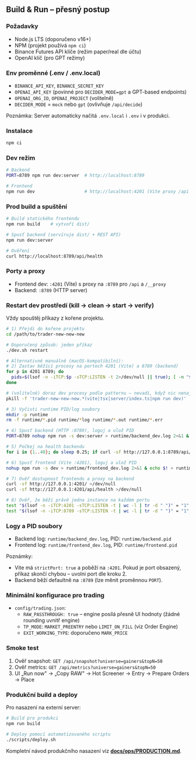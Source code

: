 ## Build & Run – přesný postup

### Požadavky
- Node.js LTS (doporučeno v16+)
- NPM (projekt používá `npm ci`)
- Binance Futures API klíče (režim paper/real dle účtu)
- OpenAI klíč (pro GPT režimy)

### Env proměnné (.env / .env.local)
- `BINANCE_API_KEY`, `BINANCE_SECRET_KEY`
- `OPENAI_API_KEY` (povinné pro `DECIDER_MODE=gpt` a GPT-based endpoints)
- `OPENAI_ORG_ID`, `OPENAI_PROJECT` (volitelně)
- `DECIDER_MODE` = `mock` nebo `gpt` (ovlivňuje `/api/decide`)

Poznámka: Server automaticky načítá `.env.local` i `.env` i v produkci.

### Instalace
```bash
npm ci
```

### Dev režim
```bash
# Backend
PORT=8789 npm run dev:server  # http://localhost:8789

# Frontend
npm run dev                   # http://localhost:4201 (Vite proxy /api → :8789)
```

### Prod build a spuštění
```bash
# Build statického frontendu
npm run build    # vytvoří dist/

# Spusť backend (servíruje dist/ + REST API)
npm run dev:server

# Ověření
curl http://localhost:8789/api/health
```

### Porty a proxy
- Frontend dev: `:4201` (Vite) s proxy na `:8789` pro `/api` a `/__proxy`
- Backend: `:8789` (HTTP server)

### Restart dev prostředí (kill → clean → start → verify)
Vždy spouštěj příkazy z kořene projektu.

```bash
# 1) Přejdi do kořene projektu
cd /path/to/trader-new-new-new

# Doporučený způsob: jeden příkaz
./dev.sh restart

# Alternativně manuálně (macOS-kompatibilní):
# 2) Zastav běžící procesy na portech 4201 (Vite) a 8789 (backend)
for p in 4201 8789; do
  pids=$(lsof -n -iTCP:$p -sTCP:LISTEN -t 2>/dev/null || true); [ -n "$pids" ] && kill -9 $pids || true
done

# (volitelně) doraz dev procesy podle patternu – nevadí, když nic nenajde
pkill -f 'trader-new-new-new.*(vite|tsx|server/index.ts|npm run dev)' || true

# 3) Vyčisti runtime PID/log soubory
mkdir -p runtime
rm -f runtime/*.pid runtime/*log runtime/*.out runtime/*.err

# 4) Spusť backend (HTTP :8789), loguj a ulož PID
PORT=8789 nohup npm run -s dev:server > runtime/backend_dev.log 2>&1 & echo $! > runtime/backend.pid

# 5) Počkej na health backendu
for i in {1..40}; do sleep 0.25; if curl -sf http://127.0.0.1:8789/api/health >/dev/null; then break; fi; done

# 6) Spusť frontend (Vite :4201), loguj a ulož PID
nohup npm run -s dev > runtime/frontend_dev.log 2>&1 & echo $! > runtime/frontend.pid

# 7) Ověř dostupnost frontendu a proxy na backend
curl -sf http://127.0.0.1:4201/ >/dev/null
curl -sf http://127.0.0.1:4201/api/health >/dev/null

# 8) Ověř, že běží právě jedna instance na každém portu
test "$(lsof -n -iTCP:4201 -sTCP:LISTEN -t | wc -l | tr -d " ")" = "1"
test "$(lsof -n -iTCP:8789 -sTCP:LISTEN -t | wc -l | tr -d " ")" = "1"
```

### Logy a PID soubory
- Backend log: `runtime/backend_dev.log`, PID: `runtime/backend.pid`
- Frontend log: `runtime/frontend_dev.log`, PID: `runtime/frontend.pid`

Poznámky:
- Vite má `strictPort: true` a poběží na `:4201`. Pokud je port obsazený, příkaz skončí chybou – uvolni port dle kroku 2.
- Backend běží defaultně na `:8789` (lze měnit proměnnou `PORT`).

### Minimální konfigurace pro trading
- `config/trading.json`:
  - `RAW_PASSTHROUGH: true` – engine posílá přesně UI hodnoty (žádné rounding uvnitř engine)
  - `TP_MODE`: `MARKET_PREENTRY` nebo `LIMIT_ON_FILL` (viz Order Engine)
  - `EXIT_WORKING_TYPE`: doporučeno `MARK_PRICE`

### Smoke test
1) Ověř snapshot: `GET /api/snapshot?universe=gainers&topN=50`
2) Ověř metrics: `GET /api/metrics?universe=gainers&topN=50`
3) UI „Run now" → „Copy RAW" → Hot Screener → Entry → Prepare Orders → Place

### Produkční build a deploy
Pro nasazení na externí server:
```bash
# Build pro produkci
npm run build

# Deploy pomocí automatizovaného scriptu
./scripts/deploy.sh
```

Kompletní návod produkčního nasazení viz **[docs/ops/PRODUCTION.md](../ops/PRODUCTION.md)**.




